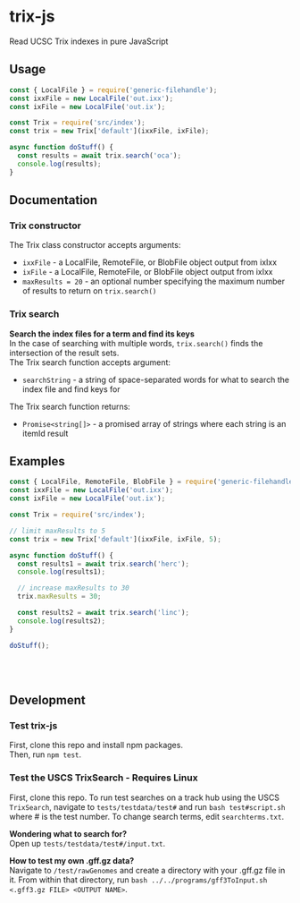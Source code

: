 # trix-js
Read UCSC Trix indexes in pure JavaScript

## Usage

```js
const { LocalFile } = require('generic-filehandle');
const ixxFile = new LocalFile('out.ixx');
const ixFile = new LocalFile('out.ix');

const Trix = require('src/index');
const trix = new Trix['default'](ixxFile, ixFile);

async function doStuff() {
  const results = await trix.search('oca');
  console.log(results);
}

```

## Documentation
### Trix constructor
The Trix class constructor accepts arguments:
- `ixxFile` - a LocalFile, RemoteFile, or BlobFile object output from ixIxx
- `ixFile` - a LocalFile, RemoteFile, or BlobFile object output from ixIxx
- `maxResults = 20` - an optional number specifying the maximum number of results to return on `trix.search()`


### Trix search
**Search the index files for a term and find its keys**<br>
In the case of searching with multiple words, `trix.search()` finds the intersection of the result sets.<br>
The Trix search function accepts argument:
- `searchString` - a string of space-separated words for what to search the index file and find keys for<br>
  
The Trix search function returns: <br>
- `Promise<string[]>` - a promised array of strings where each string is an itemId result
  


## Examples

```js
const { LocalFile, RemoteFile, BlobFile } = require('generic-filehandle');
const ixxFile = new LocalFile('out.ixx');
const ixFile = new LocalFile('out.ix');

const Trix = require('src/index');

// limit maxResults to 5
const trix = new Trix['default'](ixxFile, ixFile, 5);

async function doStuff() {
  const results1 = await trix.search('herc');
  console.log(results1);

  // increase maxResults to 30
  trix.maxResults = 30;

  const results2 = await trix.search('linc');
  console.log(results2);
}

doStuff();
```
<br><br>















## Development


### Test trix-js
First, clone this repo and install npm packages. <br>
Then, run `npm test`. <br>

### Test the USCS TrixSearch - Requires Linux
First, clone this repo.
To run test searches on a track hub using the USCS `TrixSearch`, navigate to `tests/testdata/test#` and run `bash test#script.sh` where # is the test number.
To change search terms, edit `searchterms.txt`.

**Wondering what to search for?**<br>
Open up `tests/testdata/test#/input.txt`.


**How to test my own .gff.gz data?**<br>
Navigate to `/test/rawGenomes` and create a directory with your .gff.gz file in it. From within that directory, run `bash ../../programs/gff3ToInput.sh <.gff3.gz FILE> <OUTPUT NAME>`.

